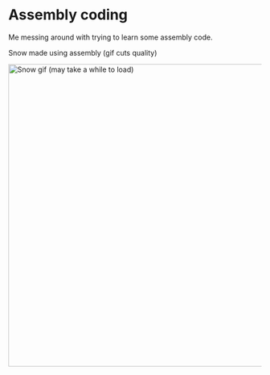 # Assembly coding

Me messing around with trying to learn some assembly code.

Snow made using assembly (gif cuts quality)

<img src="snow2.gif" alt="Snow gif (may take a while to load)" width="600"/>



